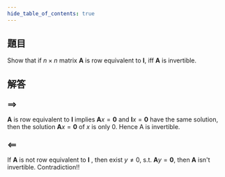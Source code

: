 ```yaml
---
hide_table_of_contents: true
---
```

## 題目

Show that if $n\times n$ matrix $\bm{A}$ is row equivalent to $\bm{I}$, iff $\bm{A}$ is invertible.

## 解答

### $\implies$

$\bm{A}$ is row equivalent to $\bm{I}$ implies $\bm{A}x=\bm{0}$ and $\bm{I}x=\bm{0}$ have the same solution, then the solution $\bm{A}x=\bm{0}$ of $x$ is only $0$. Hence A is invertible.

### $\impliedby$

If $\bm{A}$ is not row equivalent to $\bm{I}$ , then exist $y\neq0$, s.t. $\bm{A}y=\bm{0}$, then $\bm{A}$ isn't invertible. Contradiction!!